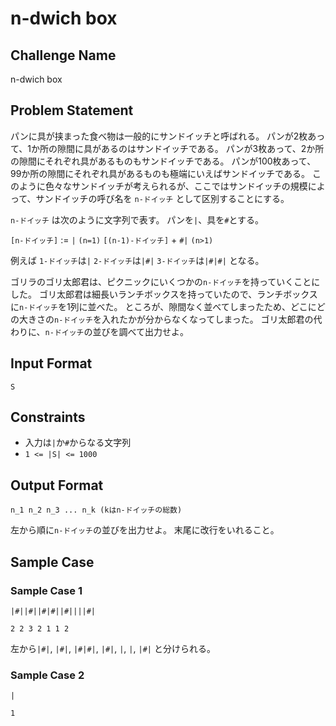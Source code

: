 # n-dwich box 

## Challenge Name

n-dwich box

## Problem Statement

パンに具が挟まった食べ物は一般的にサンドイッチと呼ばれる。
パンが2枚あって、1か所の隙間に具があるのはサンドイッチである。
パンが3枚あって、2か所の隙間にそれぞれ具があるものもサンドイッチである。
パンが100枚あって、99か所の隙間にそれぞれ具があるものも極端にいえばサンドイッチである。
このように色々なサンドイッチが考えられるが、ここではサンドイッチの規模によって、サンドイッチの呼び名を `n-ドイッチ` として区別することにする。

`n-ドイッチ` は次のように文字列で表す。
パンを`|`、具を`#`とする。

`[n-ドイッチ]` :=
	`|` `(n=1)`
	`[(n-1)-ドイッチ]` + `#|` `(n>1)`

例えば
`1-ドイッチ`は`|`
`2-ドイッチ`は`|#|`
`3-ドイッチ`は`|#|#|` となる。

ゴリラのゴリ太郎君は、ピクニックにいくつかの`n-ドイッチ`を持っていくことにした。
ゴリ太郎君は細長いランチボックスを持っていたので、ランチボックスに`n-ドイッチ`を1列に並べた。
ところが、隙間なく並べてしまったため、どこにどの大きさの`n-ドイッチ`を入れたかが分からなくなってしまった。
ゴリ太郎君の代わりに、`n-ドイッチ`の並びを調べて出力せよ。

## Input Format

```
S
```

## Constraints

- 入力は`|`か`#`からなる文字列 
- `1 <= |S| <= 1000`

## Output Format

```
n_1 n_2 n_3 ... n_k (kはn-ドイッチの総数)
```
左から順に`n-ドイッチ`の並びを出力せよ。
末尾に改行をいれること。

## Sample Case

### Sample Case 1

```
|#||#||#|#||#||||#|
```

```
2 2 3 2 1 1 2
```

左から`|#|`, `|#|`, `|#|#|`, `|#|`, `|`, `|`, `|#|` と分けられる。

### Sample Case 2

```
|
```

```
1
```

